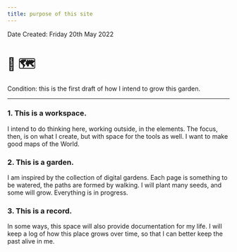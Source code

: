 ```yaml
---
title: purpose of this site
---
```


Date Created: Friday 20th May 2022

# 🌱 🗺️

Condition: this is the first draft of how I intend to grow this garden.

---


### 1. This is a workspace.
I intend to do thinking here, working outside, in the elements. The focus, then, is on what I create, but with space for the tools as well. I want to make good maps of the World.

### 2. This is a garden.
I am inspired by the collection of digital gardens. Each page is something to be watered, the paths are formed by walking. I will plant many seeds, and some will grow. Everything is in progress. 

### 3. This is a record.
In some ways, this space will also provide documentation for my life. I will keep a log of how this place grows over time, so that I can better keep the past alive in me.

